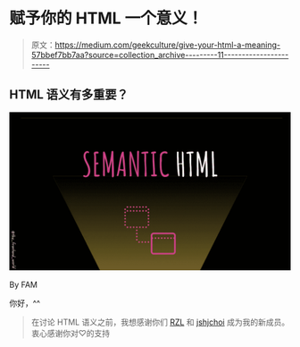 # 赋予你的 HTML 一个意义！

> 原文：<https://medium.com/geekculture/give-your-html-a-meaning-57bbef7bb7aa?source=collection_archive---------11----------------------->

## HTML 语义有多重要？

![](img/3536f7af649a154a0b8cc830e0bde904.png)

By FAM

你好，^^

> 在讨论 HTML 语义之前，我想感谢你们 [RZL](https://medium.com/u/ac28699a4ba6?source=post_page-----57bbef7bb7aa--------------------------------) 和 [jshjchoi](https://medium.com/u/1ee2895f5ee9?source=post_page-----57bbef7bb7aa--------------------------------) 成为我的新成员。衷心感谢你对♡的支持
